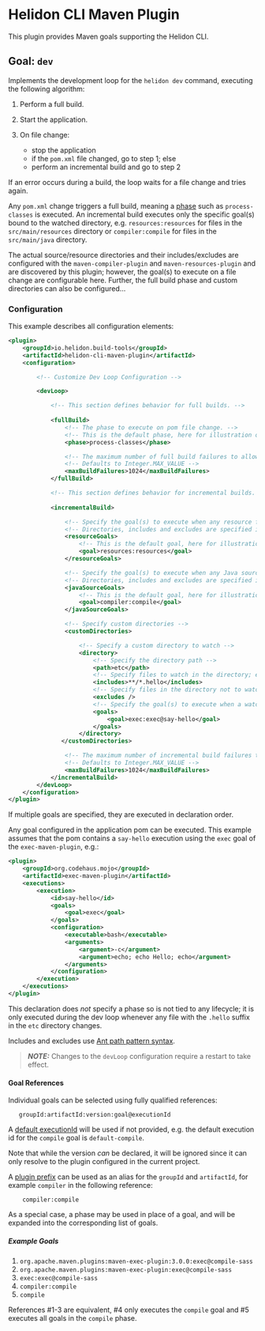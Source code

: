 # Helidon CLI Maven Plugin

This plugin provides Maven goals supporting the Helidon CLI.

## Goal: `dev`

Implements the development loop for the `helidon dev` command, executing the following algorithm:

1. Perform a full build.
2. Start the application.
3. On file change: 

   - stop the application
   - if the `pom.xml` file changed, go to step 1; else
   - perform an incremental build and go to step 2

If an error occurs during a build, the loop waits for a file change and tries again.

Any `pom.xml` change triggers a full build, meaning a [phase](https://maven.apache.org/ref/3.6.3/maven-core/lifecycles.html) 
such as `process-classes` is executed. An incremental build executes only the specific goal(s) bound to the watched directory, 
e.g. `resources:resources` for files in the `src/main/resources` directory or `compiler:compile` for files in the 
`src/main/java` directory. 

The actual source/resource directories and their includes/excludes are configured with the `maven-compiler-plugin` and 
`maven-resources-plugin` and are discovered by this plugin; however, the goal(s) to execute on a file change are 
configurable here. Further, the full build phase and custom directories can also be configured...  

### Configuration

This example describes all configuration elements:
```xml
<plugin>
    <groupId>io.helidon.build-tools</groupId>
    <artifactId>helidon-cli-maven-plugin</artifactId>
    <configuration>

        <!-- Customize Dev Loop Configuration -->

        <devLoop>

            <!-- This section defines behavior for full builds. -->
           
            <fullBuild>
                <!-- The phase to execute on pom file change. -->
                <!-- This is the default phase, here for illustration only. -->
                <phase>process-classes</phase>

                <!-- The maximum number of full build failures to allow before exiting the loop. -->
                <!-- Defaults to Integer.MAX_VALUE -->
                <maxBuildFailures>1024</maxBuildFailures>
            </fullBuild>

            <!-- This section defines behavior for incremental builds. -->
           
            <incrementalBuild>

                <!-- Specify the goal(s) to execute when any resource file changes. -->
                <!-- Directories, includes and excludes are specified in maven-resources-plugin config. -->
                <resourceGoals>
                    <!-- This is the default goal, here for illustration only. -->
                    <goal>resources:resources</goal>
                </resourceGoals>

                <!-- Specify the goal(s) to execute when any Java source file changes. -->
                <!-- Directories, includes and excludes are specified in maven-compiler-plugin config. -->
                <javaSourceGoals>
                    <!-- This is the default goal, here for illustration only. -->
                    <goal>compiler:compile</goal>
                </javaSourceGoals>

                <!-- Specify custom directories -->
                <customDirectories>

                    <!-- Specify a custom directory to watch -->
                    <directory>
                        <!-- Specify the directory path -->
                        <path>etc</path>
                        <!-- Specify files to watch in the directory; empty for all files. -->
                        <includes>**/*.hello</includes>
                        <!-- Specify files in the directory not to watch. -->
                        <excludes />
                        <!-- Specify the goal(s) to execute when a watched file changes. -->
                        <goals>
                            <goal>exec:exec@say-hello</goal>
                        </goals>
                    </directory>
               </customDirectories>

                <!-- The maximum number of incremental build failures to allow before exiting the loop. -->
                <!-- Defaults to Integer.MAX_VALUE -->
                <maxBuildFailures>1024</maxBuildFailures>
            </incrementalBuild>
        </devLoop>
    </configuration>
</plugin>
```
If multiple goals are specified, they are executed in declaration order.

Any goal configured in the application pom can be executed. This example assumes that the pom contains a `say-hello` 
execution using the `exec` goal of the `exec-maven-plugin`, e.g.:

```xml
<plugin>
    <groupId>org.codehaus.mojo</groupId>
    <artifactId>exec-maven-plugin</artifactId>
    <executions>
        <execution>
            <id>say-hello</id>
            <goals>
                <goal>exec</goal>
            </goals>
            <configuration>
                <executable>bash</executable>
                <arguments>
                    <argument>-c</argument>
                    <argument>echo; echo Hello; echo</argument>
                </arguments>
            </configuration>
        </execution>
    </executions>
</plugin>
```
This declaration does _not_ specify a phase so is not tied to any lifecycle; it is only executed during the dev loop
whenever any file with the `.hello` suffix in the `etc` directory changes.

Includes and excludes use [Ant path pattern syntax](http://ant.apache.org/manual/dirtasks.html#patterns).

> **_NOTE:_** Changes to the `devLoop` configuration require a restart to take effect.


#### Goal References

Individual goals can be selected using fully qualified references:
```
   groupId:artifactId:version:goal@executionId
```
A [default executionId](http://maven.apache.org/guides/mini/guide-default-execution-ids.html) will be used if not provided, 
e.g. the default execution id for the `compile` goal is `default-compile`.

Note that while the version _can_ be declared, it will be ignored since it can only resolve to the plugin configured in the 
current project. 

A [plugin prefix](https://maven.apache.org/guides/introduction/introduction-to-plugin-prefix-mapping.html) can be used as an
alias for the `groupId` and `artifactId`, for example `compiler` in the following reference:
```
    compiler:compile
```

As a special case, a phase may be used in place of a goal, and will be expanded into the corresponding list of goals.   

##### Example Goals

1. `org.apache.maven.plugins:maven-exec-plugin:3.0.0:exec@compile-sass`
2. `org.apache.maven.plugins:maven-exec-plugin:exec@compile-sass`
3. `exec:exec@compile-sass`
4. `compiler:compile`
5. `compile`

References #1-3 are equivalent, #4 only executes the `compile` goal and #5 executes all goals in the `compile` phase.
